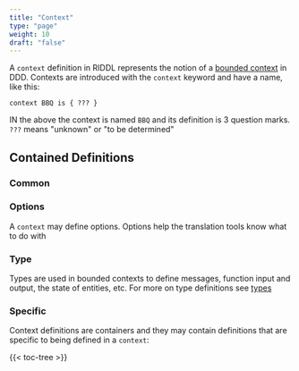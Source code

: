 ```yaml
---
title: "Context"
type: "page"
weight: 10 
draft: "false"
---
```



A `context` definition in RIDDL represents the notion of a 
[bounded context](../../../../audience/authors-guide/design/context) in DDD.
Contexts are introduced with the `context` keyword and have a 
name, like this:
```riddl
context BBQ is { ??? }
```
IN the above the context is named `BBQ` and its definition is 3 question marks. 
`???` means "unknown" or "to be determined"

## Contained Definitions

### Common

### Options
A `context` may define options. Options help the translation tools know what to
do with 

### Type
Types are used in bounded contexts to define messages, function input and output,
the state of entities, etc. For more on type definitions 
see [types](../../../common/types)


### Specific
Context definitions are containers and they may contain definitions that are
specific to being defined in a `context`:

{{< toc-tree >}}
